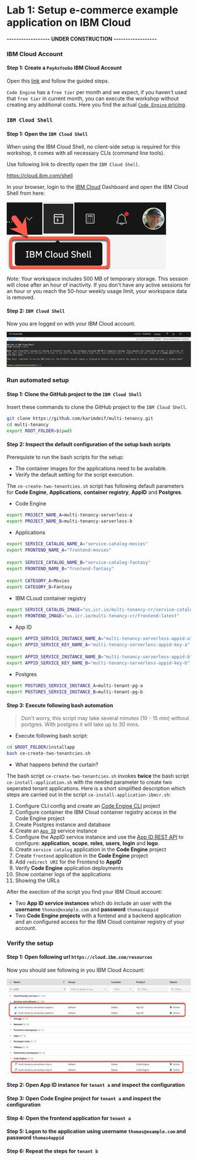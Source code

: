 # Lab 1: Setup e-commerce example application on IBM Cloud

**------------------**
**UNDER CONSTRUCTION**
**------------------**

### IBM Cloud Account

#### Step 1: Create a `PayAsYouGo` IBM Cloud Account

Open this [link](https://ibm.biz/BdfXAn) and follow the guided steps.

`Code Engine` has a `free tier` per month and we expect, if you haven't used that `free tier` in current month, you can execute the workshop without creating any additional costs. Here you find the actual [`Code Engine` pricing](https://www.ibm.com/cloud/code-engine/pricing).

### `IBM Cloud Shell`

#### Step 1: Open the `IBM Cloud Shell`

When using the IBM Cloud Shell, no client-side setup is required for this workshop, it comes with all necessary CLIs (command line tools).

Use following link to directly open the `IBM Cloud Shell`.

<https://cloud.ibm.com/shell>

In your browser, login to the [IBM Cloud](https://cloud.ibm.com) Dashboard and open the IBM Cloud Shell from here:

![](images/cns-ce-cloud-shell-01.png)

_Note:_ Your workspace includes 500 MB of temporary storage. This session will close after an hour of inactivity. If you don't have any active sessions for an hour or you reach the 50-hour weekly usage limit, your workspace data is removed.

#### Step 2: `IBM Cloud Shell`

Now you are logged on with your IBM Cloud account.

![](images/cns-ce-cloud-shell-02.png)

### Run automated setup

#### Step 1: Clone the GitHub project to the `IBM Cloud Shell`

Insert these commands to clone the GitHub project to the `IBM Cloud Shell`.

```sh
git clone https://github.com/karimdeif/multi-tenancy.git
cd multi-tenancy
export ROOT_FOLDER=$(pwd)
```

#### Step 2: Inspect the default configuration of the setup bash scripts

Prerequiste to run the bash scripts for the setup:

* The container images for the applications need to be available.
* Verify the default setting for the script execution.

The `ce-create-two-tenantcies.sh` script has following default parameters for **Code Engine**, **Applications**, **container registry**, **AppID** and **Postgres**.

*  Code Engine

```sh
export PROJECT_NAME_A=multi-tenancy-serverless-a
export PROJECT_NAME_B=multi-tenancy-serverless-b
```

* Applications

```sh
export SERVICE_CATALOG_NAME_A="service-catalog-movies"
export FRONTEND_NAME_A="frontend-movies"

export SERVICE_CATALOG_NAME_B="service-catalog-fantasy"
export FRONTEND_NAME_B="frontend-fantasy"

export CATEGORY_A=Movies
export CATEGORY_B=Fantasy
```

* IBM CLoud container registry

```sh
export SERVICE_CATALOG_IMAGE="us.icr.io/multi-tenancy-cr/service-catalog:latest"
export FRONTEND_IMAGE="us.icr.io/multi-tenancy-cr/frontend:latest"
```

* App ID

```sh
export APPID_SERVICE_INSTANCE_NAME_A="multi-tenancy-serverless-appid-a"
export APPID_SERVICE_KEY_NAME_A="multi-tenancy-serverless-appid-key-a"

export APPID_SERVICE_INSTANCE_NAME_B="multi-tenancy-serverless-appid-b"
export APPID_SERVICE_KEY_NAME_B="multi-tenancy-serverless-appid-key-b"
```

* Postgres

```sh
export POSTGRES_SERVICE_INSTANCE_A=multi-tenant-pg-a
export POSTGRES_SERVICE_INSTANCE_B=multi-tenant-pg-b
```

#### Step 3: Execute following bash automation

> Don't worry, this script may take several minutes (10 - 15 min) without portgres. With postgres it will take up to 30 mins.

* Execute following bash script:

```sh
cd $ROOT_FOLDER/installapp
bash ce-create-two-tenantcies.sh
```

* What happens behind the curtain?

The bash script `ce-create-two-tenantcies.sh` invokes **twice** the bash script `ce-install-application.sh` with the needed parameter to create two seperated tenant applications. Here is a short simplified description which steps are carried out in the script `ce-install-application-ibmcr.sh`:

 1. Configure CLI config and create an [Code Engine CLI](https://cloud.ibm.com/docs/codeengine?topic=codeengine-cli) project
 2. Configure container the IBM Cloud container registry access in the Code Engine project
 3. Create Postgres instance and database
 4. Create an [`App ID`](https://cloud.ibm.com/docs/appid) service instance
 5. Configure the AppID service instance and use the [App ID REST API](https://cloud.ibm.com/apidocs/app-id/management#introduction) to configure: **application**, **scope**, **roles**, **users**, **login** and **logo**.
 6. Create `service catalog` application in the **Code Engine** project
 7. Create `frontend` application in the **Code Engine** project
 8. Add `redirect URI` for the Frontend to **AppID**
 9. Verify **Code Engine** application deployments
 10. Show container logs of the applications
 11. Showing the URLs

 After the exection of the script you find your IBM Cloud account:

 - Two **App ID service instances** which do include an user with the **username** `thomas@example.com` and **password** `thomas4appid`
 - Two **Code Engine projects** with a fontend and a backend application and an configured access for the IBM Cloud container registry of your account.

### Verify the setup

#### Step 1: Open following url `https://cloud.ibm.com/resources`

Now you should see following in you IBM Cloud Account:

![](images/Mulit-Tenancy-automatic-creation-02.png)

#### Step 2: Open App ID instance for `tenant a` and inspect the configuration

#### Step 3: Open Code Engine project for `tenant a` and inspect the configuration

#### Step 4: Open the frontend application for `tenant a`

#### Step 5: Logon to the application using **username** `thomas@example.com` and **password** `thomas4appid`

#### Step 6: Repeat the steps for `tenant b`









